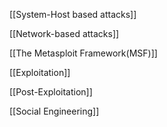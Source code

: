 [[System-Host based attacks]]

[[Network-based attacks]]

[[The Metasploit Framework(MSF)]]

[[Exploitation]]

[[Post-Exploitation]]

[[Social Engineering]]
